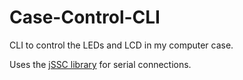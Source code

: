 # Case-Control-CLI
CLI to control the LEDs and LCD in my computer case.

Uses the [jSSC library](https://code.google.com/p/java-simple-serial-connector/) for serial connections.
